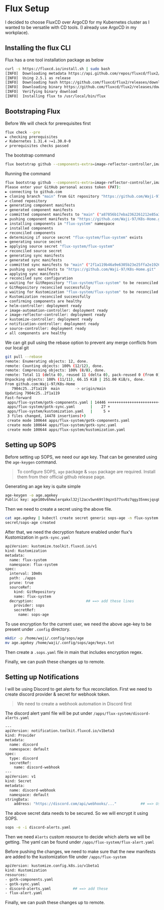 # Flux Setup
I decided to choose FluxCD over ArgoCD for my Kubernetes cluster as I wanted to be versatile with CD tools. (I already use ArgoCD in my workplace).

## Installing the flux CLI
Flux has a one tool installation package as below
```bash
curl -s https://fluxcd.io/install.sh | sudo bash
[INFO]  Downloading metadata https://api.github.com/repos/fluxcd/flux2/releases/latest
[INFO]  Using 2.5.1 as release
[INFO]  Downloading hash https://github.com/fluxcd/flux2/releases/download/v2.5.1/flux_2.5.1_checksums.txt
[INFO]  Downloading binary https://github.com/fluxcd/flux2/releases/download/v2.5.1/flux_2.5.1_linux_amd64.tar.gz
[INFO]  Verifying binary download
[INFO]  Installing flux to /usr/local/bin/flux
```

## Bootstraping Flux
Before
We will check for prerequisites first
```bash
flux check --pre
► checking prerequisites
✔ Kubernetes 1.31.4 >=1.30.0-0
✔ prerequisites checks passed
```

The bootstrap command
```bash
flux bootstrap github --components-extra=image-reflector-controller,image-automation-controller --cluster-domain=homelab.local --owner=Waji-97 --repository=K8s-Home --branch=main --personal --token-auth --path=./apps
```

Running the command
```bash
flux bootstrap github --components-extra=image-reflector-controller,image-automation-controller --cluster-domain=homelab.local --owner=Waji-97 --repository=K8s-Home --branch=main --personal --token-auth --path=./apps
Please enter your GitHub personal access token (PAT): 
► connecting to github.com
► cloning branch "main" from Git repository "https://github.com/Waji-97/K8s-Home.git"
✔ cloned repository
► generating component manifests
✔ generated component manifests
✔ committed component manifests to "main" ("a87856b17eba2362261212e85a39841e678ffb30")
► pushing component manifests to "https://github.com/Waji-97/K8s-Home.git"
► installing components in "flux-system" namespace
✔ installed components
✔ reconciled components
► determining if source secret "flux-system/flux-system" exists
► generating source secret
► applying source secret "flux-system/flux-system"
✔ reconciled source secret
► generating sync manifests
✔ generated sync manifests
✔ committed sync manifests to "main" ("2f1a119b46a9e6305b23e25ffa2e192666c77298")
► pushing sync manifests to "https://github.com/Waji-97/K8s-Home.git"
► applying sync manifests
✔ reconciled sync configuration
◎ waiting for GitRepository "flux-system/flux-system" to be reconciled
✔ GitRepository reconciled successfully
◎ waiting for Kustomization "flux-system/flux-system" to be reconciled
✔ Kustomization reconciled successfully
► confirming components are healthy
✔ helm-controller: deployment ready
✔ image-automation-controller: deployment ready
✔ image-reflector-controller: deployment ready
✔ kustomize-controller: deployment ready
✔ notification-controller: deployment ready
✔ source-controller: deployment ready
✔ all components are healthy
```

We can git pull using the rebase option to prevent any merge conflicts from our local git
```bash
git pull --rebase
remote: Enumerating objects: 12, done.
remote: Counting objects: 100% (12/12), done.
remote: Compressing objects: 100% (8/8), done.
remote: Total 11 (delta 0), reused 11 (delta 0), pack-reused 0 (from 0)
Unpacking objects: 100% (11/11), 66.15 KiB | 251.00 KiB/s, done.
From github.com:Waji-97/K8s-Home
   7904c25..2f1a119  main       -> origin/main
Updating 7904c25..2f1a119
Fast-forward
 apps/flux-system/gotk-components.yaml | 14446 +++++++++++++++++++++++++++++++++++++++++++++++++++++++++++++++++++++++++++++++++++++++++++++++++++++++++++++++++++++++++++++
 apps/flux-system/gotk-sync.yaml       |    27 +
 apps/flux-system/kustomization.yaml   |     5 +
 3 files changed, 14478 insertions(+)
 create mode 100644 apps/flux-system/gotk-components.yaml
 create mode 100644 apps/flux-system/gotk-sync.yaml
 create mode 100644 apps/flux-system/kustomization.yaml
```

## Setting up SOPS
Before setting up SOPS, we need our age key. That can be generated using the `age-keygen` command. 
> To configure SOPS, `age` package & `sops` package are required. Install them from their official github release page.

Generating an age key is quite simple
```bash
age-keygen -o age.agekey
Public key: age100v6hmwlerqakxl32jl2acv5wn69tl9qzn577sv0z7qgy35nmsjqsg8zpl
```

Then we need to create a secret using the above file.
```bash
cat age.agekey | kubectl create secret generic sops-age -n flux-system --from-file=age.agekey=/dev/stdin
secret/sops-age created
```

After that, we need the decryption feature enabled under flux's Kustomization in `gotk-sync.yaml`
```bash
apiVersion: kustomize.toolkit.fluxcd.io/v1
kind: Kustomization
metadata:
  name: flux-system
  namespace: flux-system
spec:
  interval: 10m0s
  path: ./apps
  prune: true
  sourceRef:
    kind: GitRepository
    name: flux-system
  decryption:                        ## ==> add these lines
    provider: sops
    secretRef:
      name: sops-age
```


To use encryption for the current user, we need the above age-key to be present under `.config` directory.
```bash
mkdir -p /home/waji/.config/sops/age
mv age.agekey /home/waji/.config/sops/age/keys.txt
```

Then create a `.sops.yaml` file in main that includes encryption regex. 

Finally, we can push these changes up to remote.


## Setting up Notifications
I will be using Discord to get alerts for flux reconcilation. 
First we need to create discord provider & secret for webhook token.

> We need to create a webhook automation in Discord first

The discord alert yaml file will be put under `/apps/flux-system/discord-alerts.yaml`
```bash
---
apiVersion: notification.toolkit.fluxcd.io/v1beta3
kind: Provider
metadata:
  name: discord
  namespace: default
spec:
  type: discord
  secretRef:
    name: discord-webhook
---
apiVersion: v1
kind: Secret
metadata:
  name: discord-webhook
  namespace: default
stringData:
    address: "https://discord.com/api/webhooks/..."           ## ==> Use discord webhook URL
```

The above secret data needs to be secured. So we will encrypt it using SOPS.
```bash
sops -e -i discord-alerts.yaml
```
Then we need `Alerts` custom resource to decide which alerts we will be getting. The yaml can be found under `/apps/flux-system/flux-alert.yaml`

Before pushing the changes, we need to make sure that the new manifests are added to the kustomization file under `/apps/flux-system`
```bash
apiVersion: kustomize.config.k8s.io/v1beta1
kind: Kustomization
resources:
- gotk-components.yaml
- gotk-sync.yaml
- discord-alerts.yaml          ## ==> add these
- flux-alert.yaml
```

Finally, we can push these changes up to remote.